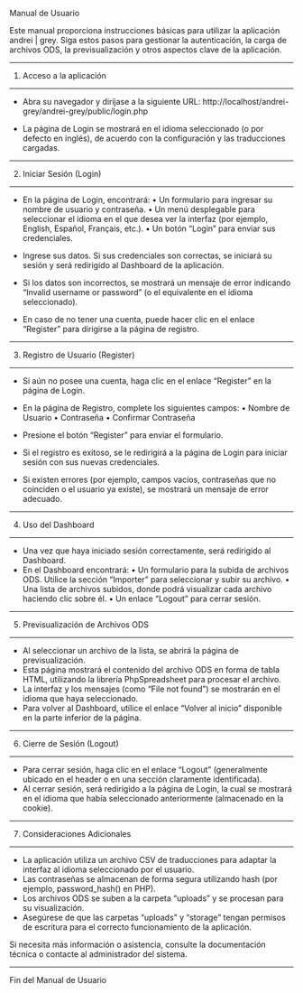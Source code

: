Manual de Usuario

Este manual proporciona instrucciones básicas para utilizar la aplicación andrei | grey. Siga estos pasos para gestionar la autenticación, la carga de archivos ODS, la previsualización y otros aspectos clave de la aplicación.

------------------------------------------------------------
1. Acceso a la aplicación
------------------------------------------------------------
- Abra su navegador y diríjase a la siguiente URL:
  http://localhost/andrei-grey/andrei-grey/public/login.php

- La página de Login se mostrará en el idioma seleccionado (o por defecto en inglés), de acuerdo con la configuración y las traducciones cargadas.

------------------------------------------------------------
2. Iniciar Sesión (Login)
------------------------------------------------------------
- En la página de Login, encontrará:
  • Un formulario para ingresar su nombre de usuario y contraseña.
  • Un menú desplegable para seleccionar el idioma en el que desea ver la interfaz (por ejemplo, English, Español, Français, etc.).
  • Un botón “Login” para enviar sus credenciales.

- Ingrese sus datos. Si sus credenciales son correctas, se iniciará su sesión y será redirigido al Dashboard de la aplicación.
- Si los datos son incorrectos, se mostrará un mensaje de error indicando “Invalid username or password” (o el equivalente en el idioma seleccionado).

- En caso de no tener una cuenta, puede hacer clic en el enlace “Register” para dirigirse a la página de registro.

------------------------------------------------------------
3. Registro de Usuario (Register)
------------------------------------------------------------
- Si aún no posee una cuenta, haga clic en el enlace “Register” en la página de Login.
- En la página de Registro, complete los siguientes campos:
  • Nombre de Usuario
  • Contraseña
  • Confirmar Contraseña

- Presione el botón “Register” para enviar el formulario.
- Si el registro es exitoso, se le redirigirá a la página de Login para iniciar sesión con sus nuevas credenciales.
- Si existen errores (por ejemplo, campos vacíos, contraseñas que no coinciden o el usuario ya existe), se mostrará un mensaje de error adecuado.

------------------------------------------------------------
4. Uso del Dashboard
------------------------------------------------------------
- Una vez que haya iniciado sesión correctamente, será redirigido al Dashboard.
- En el Dashboard encontrará:
  • Un formulario para la subida de archivos ODS. Utilice la sección “Importer” para seleccionar y subir su archivo.
  • Una lista de archivos subidos, donde podrá visualizar cada archivo haciendo clic sobre él.
  • Un enlace “Logout” para cerrar sesión.

------------------------------------------------------------
5. Previsualización de Archivos ODS
------------------------------------------------------------
- Al seleccionar un archivo de la lista, se abrirá la página de previsualización.
- Esta página mostrará el contenido del archivo ODS en forma de tabla HTML, utilizando la librería PhpSpreadsheet para procesar el archivo.
- La interfaz y los mensajes (como “File not found”) se mostrarán en el idioma que haya seleccionado.
- Para volver al Dashboard, utilice el enlace “Volver al inicio” disponible en la parte inferior de la página.

------------------------------------------------------------
6. Cierre de Sesión (Logout)
------------------------------------------------------------
- Para cerrar sesión, haga clic en el enlace “Logout” (generalmente ubicado en el header o en una sección claramente identificada).
- Al cerrar sesión, será redirigido a la página de Login, la cual se mostrará en el idioma que había seleccionado anteriormente (almacenado en la cookie).

------------------------------------------------------------
7. Consideraciones Adicionales
------------------------------------------------------------
- La aplicación utiliza un archivo CSV de traducciones para adaptar la interfaz al idioma seleccionado por el usuario.
- Las contraseñas se almacenan de forma segura utilizando hash (por ejemplo, password_hash() en PHP).
- Los archivos ODS se suben a la carpeta “uploads” y se procesan para su visualización.
- Asegúrese de que las carpetas “uploads” y “storage” tengan permisos de escritura para el correcto funcionamiento de la aplicación.

Si necesita más información o asistencia, consulte la documentación técnica o contacte al administrador del sistema.

------------------------------------------------------------
Fin del Manual de Usuario
